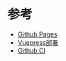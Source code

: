 # 参考
- [Github Pages](https://pages.github.com/)
- [Vuepress部署](https://v2.vuepress.vuejs.org/zh/guide/deployment.html#github-pages)
- [Github CI](https://github.com/crazy-max/ghaction-github-pages)
